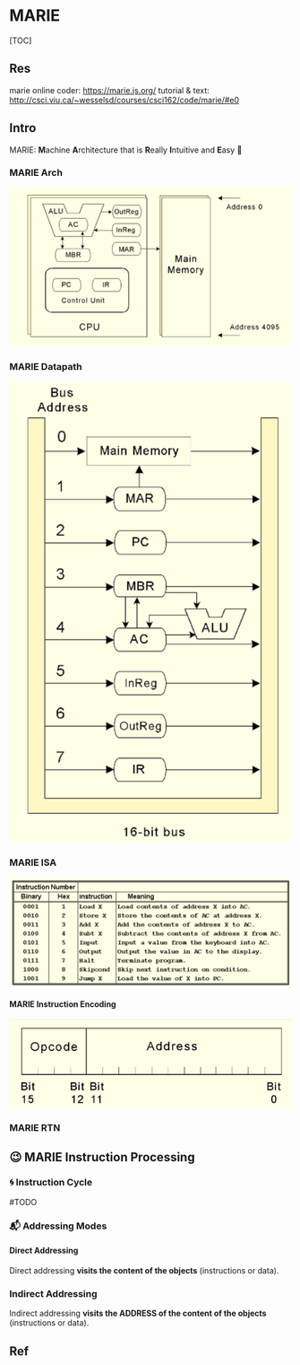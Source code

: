 # MARIE

[TOC]




## Res
marie online coder: https://marie.js.org/
tutorial & text: http://csci.viu.ca/~wesselsd/courses/csci162/code/marie/#e0


## Intro
MARIE:
**M**achine
**A**rchitecture that is 
**R**eally
**I**ntuitive and 
**E**asy
🥳


### MARIE Arch
![](../../../../../Assets/Pics/Screenshot%202023-03-21%20at%201.55.06%20PM.png)

### MARIE Datapath
![|400](../../../../../Assets/Pics/Screenshot%202023-03-21%20at%201.55.19%20PM.png)

### MARIE ISA
![](../../../../../Assets/Pics/Screenshot%202023-03-21%20at%201.56.06%20PM.png)

#### MARIE Instruction Encoding
![](../../../../../Assets/Pics/Screenshot%202023-03-21%20at%201.56.16%20PM.png)

### MARIE RTN



## 😉 MARIE Instruction Processing
### 🌀 Instruction Cycle
#TODO 


### 📬 Addressing Modes
#### Direct Addressing
Direct addressing **visits the content of the objects** (instructions or data).


### Indirect Addressing
Indirect addressing **visits the ADDRESS of the content of the objects** (instructions or data).



## Ref



